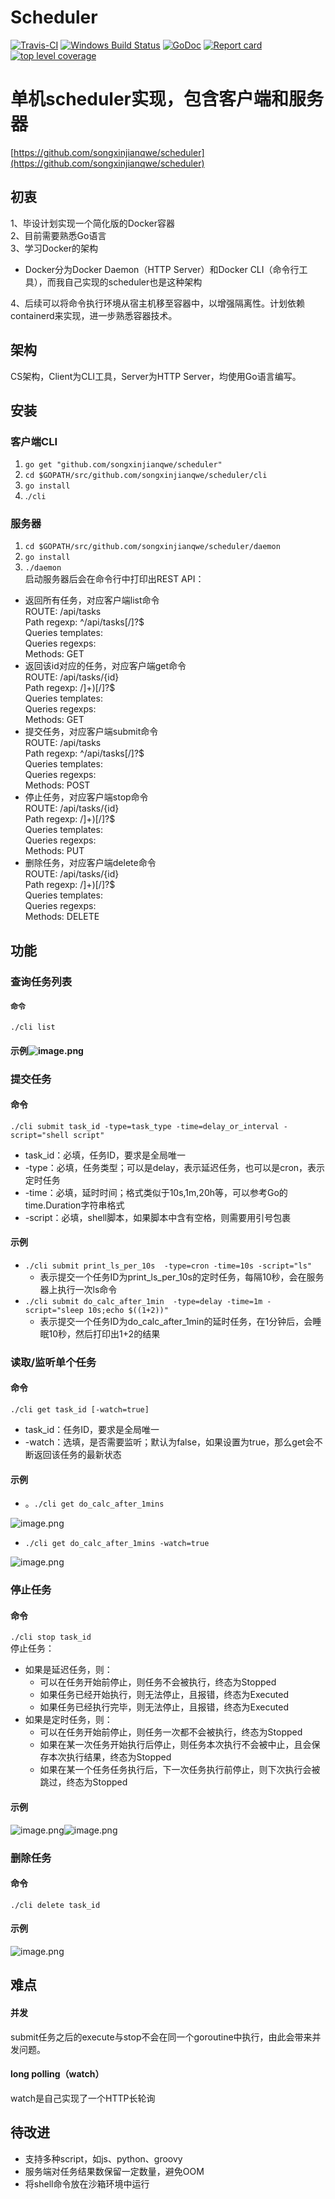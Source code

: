 # Scheduler
[![Travis-CI](https://travis-ci.org/songxinjianqwe/scheduler.svg)](https://travis-ci.org/songxinjianqwe/scheduler)
[![Windows Build Status](https://ci.appveyor.com/api/projects/status/rtgk5xufi932pb2v?svg=true)](https://ci.appveyor.com/project/songxinjianqwe/scheduler)
[![GoDoc](https://godoc.org/github.com/songxinjianqwe/scheduler?status.svg)](http://godoc.org/github.com/songxinjianqwe/scheduler)
[![Report card](https://goreportcard.com/badge/github.com/songxinjianqwe/scheduler)](https://goreportcard.com/report/github.com/songxinjianqwe/scheduler)
[![top level coverage](https://gocover.io/_badge/github.com/songxinjianqwe/scheduler?0 "top level coverage")](http://gocover.io/github.com/songxinjianqwe/scheduler)

# 单机scheduler实现，包含客户端和服务器
[https://github.com/songxinjianqwe/scheduler](https://github.com/songxinjianqwe/scheduler)
## 初衷
1、毕设计划实现一个简化版的Docker容器<br />2、目前需要熟悉Go语言<br />3、学习Docker的架构
* Docker分为Docker Daemon（HTTP Server）和Docker CLI（命令行工具），而我自己实现的scheduler也是这种架构

4、后续可以将命令执行环境从宿主机移至容器中，以增强隔离性。计划依赖containerd来实现，进一步熟悉容器技术。
## 架构
CS架构，Client为CLI工具，Server为HTTP Server，均使用Go语言编写。

## 安装
### 客户端CLI

1. `go get "github.com/songxinjianqwe/scheduler"`
1. `cd $GOPATH/src/github.com/songxinjianqwe/scheduler/cli`
1. `go install`
1. .`/cli`

### 服务器

1. `cd $GOPATH/src/github.com/songxinjianqwe/scheduler/daemon`
1. `go install`
1. `./daemon`<br />
启动服务器后会在命令行中打印出REST API：

* 返回所有任务，对应客户端list命令<br />
ROUTE: /api/tasks<br />
Path regexp: ^/api/tasks[/]?$<br />
Queries templates:<br />
Queries regexps:<br />
Methods: GET
* 返回该id对应的任务，对应客户端get命令<br />
ROUTE: /api/tasks/{id}<br />
Path regexp: /]+)[/]?$<br />
Queries templates:<br />
Queries regexps:<br />
Methods: GET
* 提交任务，对应客户端submit命令<br />
ROUTE: /api/tasks<br />
Path regexp: ^/api/tasks[/]?$<br />
Queries templates:<br />
Queries regexps:<br />
Methods: POST
* 停止任务，对应客户端stop命令<br />
ROUTE: /api/tasks/{id}<br />
Path regexp: /]+)[/]?$<br />
Queries templates:<br />
Queries regexps:<br />
Methods: PUT
* 删除任务，对应客户端delete命令<br />
ROUTE: /api/tasks/{id}<br />
Path regexp: /]+)[/]?$<br />
Queries templates:<br />
Queries regexps:<br />
Methods: DELETE

## 功能

### 查询任务列表
#### `命令`
`./cli list`
#### 示例![image.png](https://cdn.nlark.com/yuque/0/2019/png/257642/1549696338600-7738aeee-e986-406c-bf1b-e01aad22ce8c.png#align=left&display=inline&height=62&linkTarget=_blank&name=image.png&originHeight=78&originWidth=1259&size=24090&width=1007)<br />
### 提交任务
#### 命令
`./cli submit task_id -type=task_type -time=delay_or_interval -script="shell script"`
* task_id：必填，任务ID，要求是全局唯一
* -type：必填，任务类型；可以是delay，表示延迟任务，也可以是cron，表示定时任务
* -time：必填，延时时间；格式类似于10s,1m,20h等，可以参考Go的time.Duration字符串格式
* -script：必填，shell脚本，如果脚本中含有空格，则需要用引号包裹
#### 示例
* `./cli submit print_ls_per_10s  -type=cron -time=10s -script="ls"`
  * 表示提交一个任务ID为print_ls_per_10s的定时任务，每隔10秒，会在服务器上执行一次ls命令
* `./cli submit do_calc_after_1min  -type=delay -time=1m -script="sleep 10s;echo $((1+2))"`
  * 表示提交一个任务ID为do_calc_after_1min的延时任务，在1分钟后，会睡眠10秒，然后打印出1+2的结果
### 读取/监听单个任务
#### 命令
`./cli get task_id [-watch=true]`
* task_id：任务ID，要求是全局唯一
* -watch：选填，是否需要监听；默认为false，如果设置为true，那么get会不断返回该任务的最新状态
#### 示例
* 。`./cli get do_calc_after_1mins`

![image.png](https://cdn.nlark.com/yuque/0/2019/png/257642/1549697164813-a392c7df-71ff-4ec0-bd7c-b45e4c56b747.png#align=left&display=inline&height=206&linkTarget=_blank&name=image.png&originHeight=257&originWidth=622&size=47560&width=498)
* `./cli get do_calc_after_1mins -watch=true`

![image.png](https://cdn.nlark.com/yuque/0/2019/png/257642/1549697218319-10eae443-4aa8-4365-8857-3ad62f64b45c.png#align=left&display=inline&height=579&linkTarget=_blank&name=image.png&originHeight=724&originWidth=733&size=117884&width=586)
### 停止任务
#### 命令
`./cli stop task_id`<br />停止任务：
* 如果是延迟任务，则：
  * 可以在任务开始前停止，则任务不会被执行，终态为Stopped
  * 如果任务已经开始执行，则无法停止，且报错，终态为Executed
  * 如果任务已经执行完毕，则无法停止，且报错，终态为Executed
* 如果是定时任务，则：
  * 可以在任务开始前停止，则任务一次都不会被执行，终态为Stopped
  * 如果在某一次任务开始执行后停止，则任务本次执行不会被中止，且会保存本次执行结果，终态为Stopped
  * 如果在某一个任务任务执行后，下一次任务执行前停止，则下次执行会被跳过，终态为Stopped
#### 示例
![image.png](https://cdn.nlark.com/yuque/0/2019/png/257642/1549697344116-e5db240a-305f-4fe4-b56e-001eb26b32e5.png#align=left&display=inline&height=85&linkTarget=_blank&name=image.png&originHeight=106&originWidth=554&size=27500&width=443)![image.png](https://cdn.nlark.com/yuque/0/2019/png/257642/1549697390057-7a94bb20-58d1-4b0f-972e-a27e2ce103ba.png#align=left&display=inline&height=47&linkTarget=_blank&name=image.png&originHeight=62&originWidth=582&size=12730&width=442)
### 删除任务
#### 命令
`./cli delete task_id`
#### 示例
![image.png](https://cdn.nlark.com/yuque/0/2019/png/257642/1549697473486-b2eb5e58-486d-4883-ada4-23cd33254402.png#align=left&display=inline&height=84&linkTarget=_blank&name=image.png&originHeight=105&originWidth=602&size=19755&width=482)
## 难点
#### 并发
submit任务之后的execute与stop不会在同一个goroutine中执行，由此会带来并发问题。
#### long polling（watch）
watch是自己实现了一个HTTP长轮询

## 待改进
* 支持多种script，如js、python、groovy
* 服务端对任务结果数保留一定数量，避免OOM
* 将shell命令放在沙箱环境中运行


